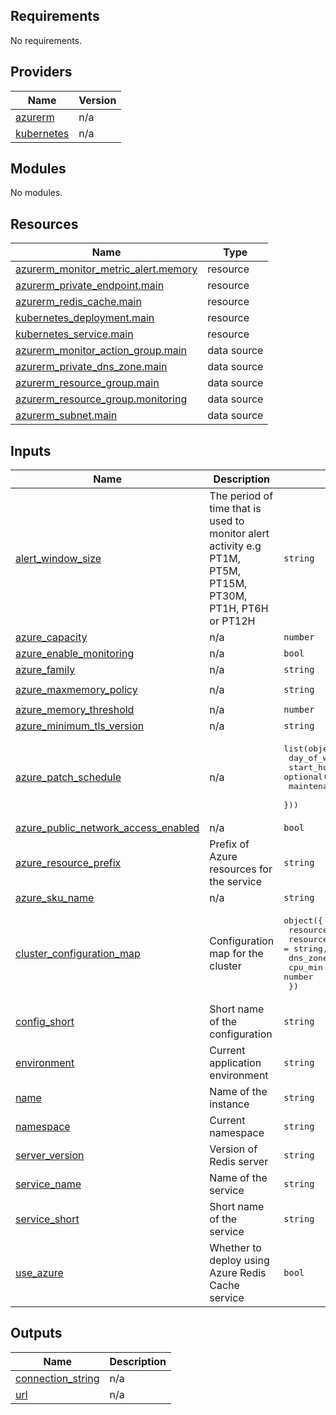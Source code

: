 ## Requirements

No requirements.

## Providers

| Name | Version |
|------|---------|
| <a name="provider_azurerm"></a> [azurerm](#provider\_azurerm) | n/a |
| <a name="provider_kubernetes"></a> [kubernetes](#provider\_kubernetes) | n/a |

## Modules

No modules.

## Resources

| Name | Type |
|------|------|
| [azurerm_monitor_metric_alert.memory](https://registry.terraform.io/providers/hashicorp/azurerm/latest/docs/resources/monitor_metric_alert) | resource |
| [azurerm_private_endpoint.main](https://registry.terraform.io/providers/hashicorp/azurerm/latest/docs/resources/private_endpoint) | resource |
| [azurerm_redis_cache.main](https://registry.terraform.io/providers/hashicorp/azurerm/latest/docs/resources/redis_cache) | resource |
| [kubernetes_deployment.main](https://registry.terraform.io/providers/hashicorp/kubernetes/latest/docs/resources/deployment) | resource |
| [kubernetes_service.main](https://registry.terraform.io/providers/hashicorp/kubernetes/latest/docs/resources/service) | resource |
| [azurerm_monitor_action_group.main](https://registry.terraform.io/providers/hashicorp/azurerm/latest/docs/data-sources/monitor_action_group) | data source |
| [azurerm_private_dns_zone.main](https://registry.terraform.io/providers/hashicorp/azurerm/latest/docs/data-sources/private_dns_zone) | data source |
| [azurerm_resource_group.main](https://registry.terraform.io/providers/hashicorp/azurerm/latest/docs/data-sources/resource_group) | data source |
| [azurerm_resource_group.monitoring](https://registry.terraform.io/providers/hashicorp/azurerm/latest/docs/data-sources/resource_group) | data source |
| [azurerm_subnet.main](https://registry.terraform.io/providers/hashicorp/azurerm/latest/docs/data-sources/subnet) | data source |

## Inputs

| Name | Description | Type | Default | Required |
|------|-------------|------|---------|:--------:|
| <a name="input_alert_window_size"></a> [alert\_window\_size](#input\_alert\_window\_size) | The period of time that is used to monitor alert activity e.g PT1M, PT5M, PT15M, PT30M, PT1H, PT6H or PT12H | `string` | `"PT5M"` | no |
| <a name="input_azure_capacity"></a> [azure\_capacity](#input\_azure\_capacity) | n/a | `number` | `1` | no |
| <a name="input_azure_enable_monitoring"></a> [azure\_enable\_monitoring](#input\_azure\_enable\_monitoring) | n/a | `bool` | `true` | no |
| <a name="input_azure_family"></a> [azure\_family](#input\_azure\_family) | n/a | `string` | `"C"` | no |
| <a name="input_azure_maxmemory_policy"></a> [azure\_maxmemory\_policy](#input\_azure\_maxmemory\_policy) | n/a | `string` | `"allkeys-lru"` | no |
| <a name="input_azure_memory_threshold"></a> [azure\_memory\_threshold](#input\_azure\_memory\_threshold) | n/a | `number` | `60` | no |
| <a name="input_azure_minimum_tls_version"></a> [azure\_minimum\_tls\_version](#input\_azure\_minimum\_tls\_version) | n/a | `string` | `"1.2"` | no |
| <a name="input_azure_patch_schedule"></a> [azure\_patch\_schedule](#input\_azure\_patch\_schedule) | n/a | <pre>list(object({<br>    day_of_week        = string,<br>    start_hour_utc     = optional(number),<br>    maintenance_window = optional(string)<br>  }))</pre> | `[]` | no |
| <a name="input_azure_public_network_access_enabled"></a> [azure\_public\_network\_access\_enabled](#input\_azure\_public\_network\_access\_enabled) | n/a | `bool` | `false` | no |
| <a name="input_azure_resource_prefix"></a> [azure\_resource\_prefix](#input\_azure\_resource\_prefix) | Prefix of Azure resources for the service | `string` | n/a | yes |
| <a name="input_azure_sku_name"></a> [azure\_sku\_name](#input\_azure\_sku\_name) | n/a | `string` | `"Standard"` | no |
| <a name="input_cluster_configuration_map"></a> [cluster\_configuration\_map](#input\_cluster\_configuration\_map) | Configuration map for the cluster | <pre>object({<br>    resource_group_name = string,<br>    resource_prefix     = string,<br>    dns_zone_prefix     = optional(string),<br>    cpu_min             = number<br>  })</pre> | n/a | yes |
| <a name="input_config_short"></a> [config\_short](#input\_config\_short) | Short name of the configuration | `string` | n/a | yes |
| <a name="input_environment"></a> [environment](#input\_environment) | Current application environment | `string` | n/a | yes |
| <a name="input_name"></a> [name](#input\_name) | Name of the instance | `string` | `null` | no |
| <a name="input_namespace"></a> [namespace](#input\_namespace) | Current namespace | `string` | n/a | yes |
| <a name="input_server_version"></a> [server\_version](#input\_server\_version) | Version of Redis server | `string` | `"6"` | no |
| <a name="input_service_name"></a> [service\_name](#input\_service\_name) | Name of the service | `string` | n/a | yes |
| <a name="input_service_short"></a> [service\_short](#input\_service\_short) | Short name of the service | `string` | n/a | yes |
| <a name="input_use_azure"></a> [use\_azure](#input\_use\_azure) | Whether to deploy using Azure Redis Cache service | `bool` | n/a | yes |

## Outputs

| Name | Description |
|------|-------------|
| <a name="output_connection_string"></a> [connection\_string](#output\_connection\_string) | n/a |
| <a name="output_url"></a> [url](#output\_url) | n/a |

